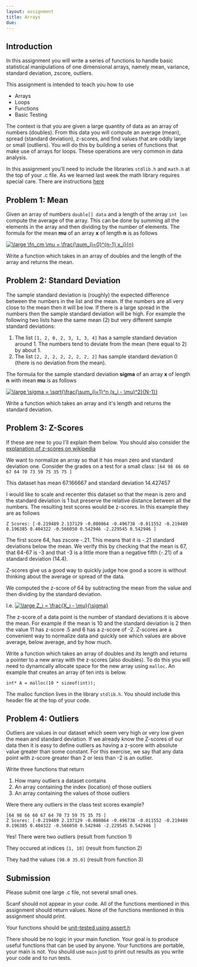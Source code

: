 ```yaml
---
layout: assignment 
title: Arrays 
due: 
---
```


Introduction
------------

In this assignment you will write a series of functions to handle basic statistical manipulations of one dimensional arrays, namely mean, variance, standard deviation, zscore, outliers. 

This assignment is intended to teach you how to use 

* Arrays
* Loops
* Functions
* Basic Testing

The context is that you are given a large quantity of data as an array of
numbers (doubles). From this data you will compute an average (mean), spread
(standard deviation), z-scores, and find values that are oddly large or small
(outliers). You will do this by building a series of functions that make use of
arrays for loops. These operations are very common in data analysis. 

In this assignment you'll need to include the libraries `stdlib.h` and `math.h`
at the top of your .c file. As we learned last week the math library requires
special care. There are instructions [here](../../tips/math.html)

Problem 1: Mean
---------------

Given an array of numbers `double[] data` and a length of the array `int len` compute the average of the array. This can be done by summing all the elements in the array and then dividing by the number of elements. The formula for the mean **mu** of an array **x** of length **n** is as follows

<a href="http://www.codecogs.com/eqnedit.php?latex=\large \fn_cm \mu = \frac{\sum_{i=0}^{n-1} x_i}{n}" target="_blank"><img src="http://latex.codecogs.com/png.latex?\large \fn_cm \mu = \frac{\sum_{i=0}^{n-1} x_i}{n}" title="\large \fn_cm \mu = \frac{\sum_{i=0}^{n-1} x_i}{n}" /></a>

Write a function which takes in an array of doubles and the length of the array and returns the mean. 

Problem 2: Standard Deviation
-----------------------------

The sample standard deviation is (roughly) the expected difference between the numbers in the list and the mean. If the numbers are all very close to the mean then it will be low. If there is a large spread in the numbers then the sample standard deviation will be high.  For example the following two lists have the same mean (2) but very different sample standard deviations:

1. The list `[1, 2, 0, 2, 3, 1, 3, 4]` has a sample standard deviation around 1. The numbers tend to deviate from the mean (here equal to 2) by about 1. 
2. The list `[2, 2, 2, 2, 2, 2, 2, 2]` has sample standard deviation 0 (there is no deviation from the mean). 

The formula for the sample standard deviation **sigma**  of an array **x** of length **n** with mean **mu** is as follows

<a href="http://www.codecogs.com/eqnedit.php?latex=\large \sigma = \sqrt{\frac{\sum_{i=1}^n (x_i - \mu)^2}{N-1}}" target="_blank"><img src="http://latex.codecogs.com/gif.latex?\large \sigma = \sqrt{\frac{\sum_{i=1}^n (x_i - \mu)^2}{N-1}}" title="\large \sigma = \sqrt{\frac{\sum_{i=1}^n (x_i - \mu)^2}{N-1}}" /></a>

Write a function which takes an array and it's length and returns the standard deviation.

Problem 3: Z-Scores
-------------------

If these are new to you I'll explain them below. You should also consider the
<a href="http://en.wikipedia.org/wiki/Zscore">explanation of z-scores on wikipedia</a>

We want to normalize an array so that it has mean zero and standard deviation one. Consider the grades on a test for a small class: 
`[64 98 66 60 67 64 70 73 59 75 35 75 ]`

This dataset has mean 67.166667 and standard deviation 14.427457

I would like to scale and recenter this dataset so that the mean is zero and the standard deviation is 1 but preserve the relative distance between all the numbers. The resulting test scores would be z-scores. In this example they are as follows

`Z Scores: [-0.219489 2.137129 -0.080864 -0.496738 -0.011552 -0.219489 0.196385 0.404322 -0.566050 0.542946 -2.229545 0.542946 ]`

The first score 64, has zscore -.21. This means that it is -.21 standard deviations below the mean. We verify this by checking that the mean is 67, that 64-67 is -3 and that -3 is a little more than a negative fifth (-.21) of a standard deviation (14.4). 

Z-scores give us a good way to quickly judge how good a score is without thinking about the average or spread of the data. 

We computed the z-score of 64 by subtracting the mean from the value and then dividing by the standard deviation.
 
I.e. <a href="http://www.codecogs.com/eqnedit.php?latex=\large Z_i = \frac{X_i - \mu}{\sigma}" target="_blank"><img src="http://latex.codecogs.com/gif.latex?\large Z_i = \frac{X_i - \mu}{\sigma}" title="\large Z_i = \frac{X_i - \mu}{\sigma}" /></a> 

The z-score of a data point is the number of standard deviations it is above the mean. For example if the mean is 10 and the standard deviation is 2 then the value 11 has z-score .5 and 6 has a z-score of -2. Z-scores are a convenient way to normalize data and quickly see which values are above average, below average, and by how much.  

Write a function which takes an array of doubles and its length and returns a pointer to a new array with the z-scores (also doubles). To do this you will need to dynamcally allocate space for the new array using `malloc`. An example that creates an array of ten ints is below.

`int* A = malloc(10 * sizeof(int));`

The malloc function lives in the library `stdlib.h`. You should include this header file at the top of your code. 

Problem 4: Outliers
-------------------

Outliers are values in our dataset which seem very high or very low given the mean and standard deviation. If we already know the Z-scores of our data then it is easy to define outliers as having a z-score with absolute value greater than some constant. For this exercise, we say that any data point with z-score greater than 2 or less than -2 is an outlier. 

Write three functions that return 

1. How many outliers a dataset contains
2. An array containing the index (location) of those outliers
3. An array containing the values of those outliers

Were there any outliers in the class test scores example?

    [64 98 66 60 67 64 70 73 59 75 35 75 ]
    Z Scores: [-0.219489 2.137129 -0.080864 -0.496738 -0.011552 -0.219489 0.196385 0.404322 -0.566050 0.542946 -2.229545 0.542946 ]
 
Yes! There were two outliers (result from function 1)

They occured at indices `[1, 10]` (result from function 2)

They had the values `[98.0 35.0]` (result from function 3)

Submission
----------

Please submit one large .c file, not several small ones.

Scanf should not appear in your code. All of the functions mentioned in this
assignment should return values. None of the functions mentioned in this
assignment should print.

Your functions should be [unit-tested using assert.h](../../tips/assert.html)

There should be no logic in your main function. Your goal is to produce useful
functions that can be used by anyone. Your functions are portable, your main is
not. You should use `main` just to print out results as you write your code and
to run tests.
